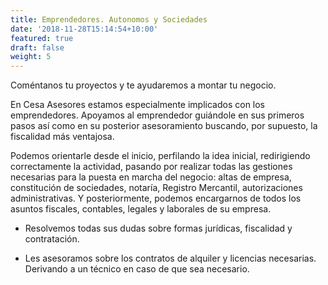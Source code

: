 ```yaml
---
title: Emprendedores. Autonomos y Sociedades
date: '2018-11-28T15:14:54+10:00'
featured: true
draft: false
weight: 5
---
```

Coméntanos tu proyectos y te ayudaremos a montar tu negocio.

En Cesa Asesores estamos especialmente implicados con los emprendedores. Apoyamos al emprendedor guiándole en sus primeros pasos así como en su posterior asesoramiento buscando, por supuesto, la fiscalidad más ventajosa.

Podemos orientarle desde el inicio, perfilando la idea inicial, redirigiendo correctamente la actividad, pasando por realizar todas las gestiones necesarias para la puesta en marcha del negocio: altas de empresa, constitución de sociedades, notaría, Registro Mercantil, autorizaciones administrativas. Y posteriormente, podemos encargarnos de todos los asuntos fiscales, contables, legales y laborales de su empresa.

*   Resolvemos todas sus dudas sobre formas jurídicas, fiscalidad y contratación.

*   Les asesoramos sobre los contratos de alquiler y licencias necesarias. Derivando a un técnico en caso de que sea necesario.

